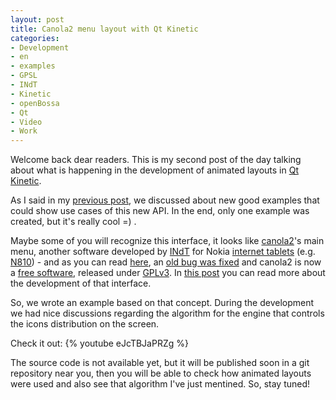 ```yaml
---
layout: post
title: Canola2 menu layout with Qt Kinetic
categories:
- Development
- en
- examples
- GPSL
- INdT
- Kinetic
- openBossa
- Qt
- Video
- Work
---
```

Welcome back dear readers. This is my second post of the day talking about what is happening in the development of animated layouts in [Qt Kinetic](http://labs.trolltech.com/page/Projects/Graphics/Kinetic).

As I said in my [previous post](http://www.anselmolsm.org/blog/qt-state-machine-and-animated-layouts-integration/), we discussed about new good examples that could show use cases of this new API. In the end, only one example was created, but it's really cool =) .

Maybe some of you will recognize this interface, it looks like [canola2](http://openbossa.indt.org.br/canola/index.html)'s main menu, another software developed by [INdT](http://www.indt.org.br/) for Nokia [internet tablets](http://en.wikipedia.org/wiki/Internet_Tablet) (e.g. [N810](http://en.wikipedia.org/wiki/N810)) - and as you can read [here](http://etrunko.blogspot.com/2009/03/canola-is-free.html), an [old bug was fixed](https://bugs.maemo.org/show_bug.cgi?id=3881) and canola2 is now a [free software](http://en.wikipedia.org/wiki/Free_software), released under [GPLv3](http://en.wikipedia.org/wiki/Gplv3#Version_3). In [this post](http://wouwlabs.com/blogs/jeez/?p=99) you can read more about the development of that interface.

So, we wrote an example based on that concept. During the development we had nice discussions regarding the algorithm for the engine that controls the icons distribution on the screen.

Check it out:
{% youtube eJcTBJaPRZg %}

The source code is not available yet, but it will be published soon in a git repository near you, then you will be able to check how animated layouts were used and also see that algorithm I've just mentined. So, stay tuned!
